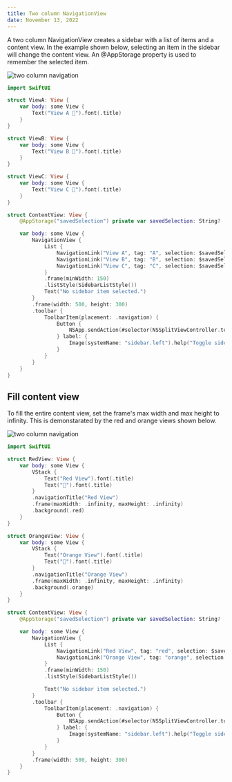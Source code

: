 ```yaml
---
title: Two column NavigationView
date: November 13, 2022
---
```


A two column NavigationView creates a sidebar with a list of items and a content view. In the example shown below, selecting an item in the sidebar will change the content view. An @AppStorage property is used to remember the selected item.

<p><img src="../assets/images/swiftui-two-column-nav1.png" style="max-width:400px;" alt="two column navigation"></p>

```swift
import SwiftUI

struct ViewA: View {
    var body: some View {
        Text("View A 🍎").font(.title)
    }
}

struct ViewB: View {
    var body: some View {
        Text("View B 🥝").font(.title)
    }
}

struct ViewC: View {
    var body: some View {
        Text("View C 🍑").font(.title)
    }
}

struct ContentView: View {
    @AppStorage("savedSelection") private var savedSelection: String?

    var body: some View {
        NavigationView {
            List {
                NavigationLink("View A", tag: "A", selection: $savedSelection, destination: { ViewA() })
                NavigationLink("View B", tag: "B", selection: $savedSelection, destination: { ViewB() })
                NavigationLink("View C", tag: "C", selection: $savedSelection, destination: { ViewC() })
            }
            .frame(minWidth: 150)
            .listStyle(SidebarListStyle())
            Text("No sidebar item selected.")
        }
        .frame(width: 500, height: 300)
        .toolbar {
            ToolbarItem(placement: .navigation) {
                Button {
                    NSApp.sendAction(#selector(NSSplitViewController.toggleSidebar(_:)), to: nil, from: nil)
                } label: {
                    Image(systemName: "sidebar.left").help("Toggle sidebar")
                }
            }
        }
    }
}
```

## Fill content view

To fill the entire content view, set the frame's max width and max height to infinity. This is demonstarated by the red and orange views shown below.

<p><img src="../assets/images/swiftui-two-column-nav2.png" style="max-width:400px;" alt="two column navigation"></p>

```swift
import SwiftUI

struct RedView: View {
    var body: some View {
        VStack {
            Text("Red View").font(.title)
            Text("🍎").font(.title)
        }
        .navigationTitle("Red View")
        .frame(maxWidth: .infinity, maxHeight: .infinity)
        .background(.red)
    }
}

struct OrangeView: View {
    var body: some View {
        VStack {
            Text("Orange View").font(.title)
            Text("🍊").font(.title)
        }
        .navigationTitle("Orange View")
        .frame(maxWidth: .infinity, maxHeight: .infinity)
        .background(.orange)
    }
}

struct ContentView: View {
    @AppStorage("savedSelection") private var savedSelection: String?

    var body: some View {
        NavigationView {
            List {
                NavigationLink("Red View", tag: "red", selection: $savedSelection, destination: { RedView() })
                NavigationLink("Orange View", tag: "orange", selection: $savedSelection, destination: { OrangeView() })
            }
            .frame(minWidth: 150)
            .listStyle(SidebarListStyle())

            Text("No sidebar item selected.")
        }
        .toolbar {
            ToolbarItem(placement: .navigation) {
                Button {
                    NSApp.sendAction(#selector(NSSplitViewController.toggleSidebar(_:)), to: nil, from: nil)
                } label: {
                    Image(systemName: "sidebar.left").help("Toggle sidebar")
                }
            }
        }
        .frame(width: 500, height: 300)
    }
}
```
